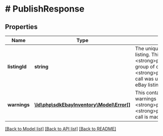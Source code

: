 # # PublishResponse

## Properties

Name | Type | Description | Notes
------------ | ------------- | ------------- | -------------
**listingId** | **string** | The unique identifier of the newly created eBay listing. This field is returned if the single offer (if &lt;strong&gt;publishOffer&lt;/strong&gt; call was used) or group of offers in an inventory item group (if &lt;strong&gt;publishOfferByInventoryItemGroup&lt;/strong&gt; call was used) was successfully converted into an eBay listing. | [optional]
**warnings** | [**\ld\php\sdkEbayInventory\Model\Error[]**](Error.md) | This container will contain an array of errors and/or warnings if any occur when a &lt;strong&gt;publishOffer&lt;/strong&gt; or &lt;strong&gt;publishOfferByInventoryItemGroup&lt;/strong&gt; call is made. | [optional]

[[Back to Model list]](../../README.md#models) [[Back to API list]](../../README.md#endpoints) [[Back to README]](../../README.md)
